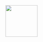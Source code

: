 <div id="header" align="center">
  <img src="https://giphy.com/embed/HL1qdO4LYRimI"  width="100"/>
 
</div>
